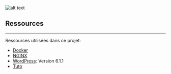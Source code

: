 ![alt text](https://github.com/gborneGit/inception/blob/main/schema_inception.png)

## Ressources
***
Ressources utilisées dans ce projet:
* [Docker](https://docs.docker.com/reference/)
* [NGINX](https://nginx.org/en/docs/)
* [WordPress](https://fr.wordpress.org/support/): Version 6.1.1
* [Tuto](https://tuto.grademe.fr/inception/)

